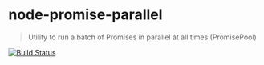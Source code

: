 # node-promise-parallel
> Utility to run a batch of Promises in parallel at all times (PromisePool)

[![Build Status](https://travis-ci.org/snappyjs/node-promise-parallel.svg?branch=master)](https://travis-ci.org/snappyjs/node-promise-parallel)
